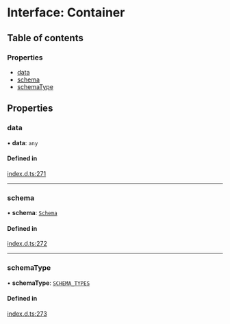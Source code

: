 # Interface: Container

## Table of contents

### Properties

- [data](Container.md#data)
- [schema](Container.md#schema)
- [schemaType](Container.md#schematype)

## Properties

### data

• **data**: `any`

#### Defined in

[index.d.ts:271](https://github.com/mostafa/xk6-kafka/blob/main/api-docs/index.d.ts#L271)

---

### schema

• **schema**: [`Schema`](Schema.md)

#### Defined in

[index.d.ts:272](https://github.com/mostafa/xk6-kafka/blob/main/api-docs/index.d.ts#L272)

---

### schemaType

• **schemaType**: [`SCHEMA_TYPES`](../enums/SCHEMA_TYPES.md)

#### Defined in

[index.d.ts:273](https://github.com/mostafa/xk6-kafka/blob/main/api-docs/index.d.ts#L273)

